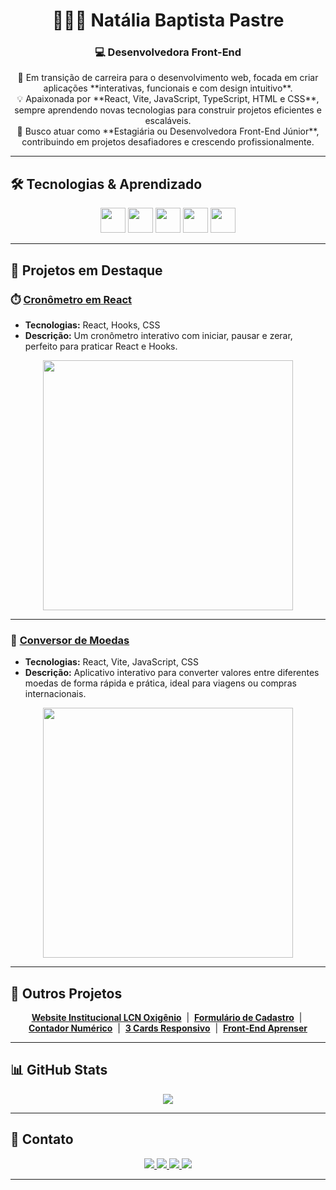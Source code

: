 <h1 align="center">👩🏻‍💻 Natália Baptista Pastre</h1>
<h3 align="center">💻 Desenvolvedora Front-End</h3>

<p align="center">
🚀 Em transição de carreira para o desenvolvimento web, focada em criar aplicações **interativas, funcionais e com design intuitivo**.<br>
💡 Apaixonada por **React, Vite, JavaScript, TypeScript, HTML e CSS**, sempre aprendendo novas tecnologias para construir projetos eficientes e escaláveis.<br>
🎯 Busco atuar como **Estagiária ou Desenvolvedora Front-End Júnior**, contribuindo em projetos desafiadores e crescendo profissionalmente.
</p>

---

## 🛠 Tecnologias & Aprendizado

<p align="center">
  <img src="https://cdn.jsdelivr.net/gh/devicons/devicon/icons/react/react-original.svg" width="40" height="40" />
  <img src="https://cdn.jsdelivr.net/gh/devicons/devicon/icons/javascript/javascript-original.svg" width="40" height="40" />
  <img src="https://cdn.jsdelivr.net/gh/devicons/devicon/icons/css3/css3-original.svg" width="40" height="40" />
  <img src="https://cdn.jsdelivr.net/gh/devicons/devicon/icons/html5/html5-original.svg" width="40" height="40" />
  <img src="https://cdn.jsdelivr.net/gh/devicons/devicon/icons/typescript/typescript-original.svg" width="40" height="40" />
</p>

---

## 🌟 Projetos em Destaque

### ⏱️ [Cronômetro em React](https://natipastre.github.io/cronometro-em-react/)
- **Tecnologias:** React, Hooks, CSS  
- **Descrição:** Um cronômetro interativo com iniciar, pausar e zerar, perfeito para praticar React e Hooks.  
<p align="center">
  <img src="https://i.postimg.cc/3RzPQHjS/cronometro-gif.gif" width="400"/>
</p>

---

### 💱 [Conversor de Moedas](https://natipastre.github.io/conversor-moedas/)
- **Tecnologias:** React, Vite, JavaScript, CSS  
- **Descrição:** Aplicativo interativo para converter valores entre diferentes moedas de forma rápida e prática, ideal para viagens ou compras internacionais.  
<p align="center">
  <img src="https://i.postimg.cc/placeholder/conversor-gif.gif" width="400"/>
</p>

---

## 📂 Outros Projetos

<p align="center">
  <a href="https://natipastre.github.io/Website-Institucional-LCN-Oxig-nio/"><strong>Website Institucional LCN Oxigênio</strong></a> &nbsp;|&nbsp;
  <a href="https://natipastre.github.io/Formul-rio-de-Cadastro-Profissional-e-Responsivo/"><strong>Formulário de Cadastro</strong></a> &nbsp;|&nbsp;
  <a href="https://natipastre.github.io/Contador-Numerico/"><strong>Contador Numérico</strong></a> &nbsp;|&nbsp;
  <a href="https://natipastre.github.io/Projeto-3-Cards---Layout-Responsivo/"><strong>3 Cards Responsivo</strong></a> &nbsp;|&nbsp;
  <a href="https://natipastre.github.io/Projeto-4---Front-End-Aprenser/"><strong>Front-End Aprenser</strong></a>
</p>

---

## 📊 GitHub Stats

<p align="center">
  <img src="https://github-readme-stats.vercel.app/api?username=natipastre&show_icons=true&theme=radical" />
</p>

---

## 💌 Contato

<p align="center">
  <a href="https://www.linkedin.com/in/nataliapastre-dev/" target="_blank">
    <img src="https://img.shields.io/badge/LinkedIn-0077B5?style=for-the-badge&logo=linkedin&logoColor=white"/>
  </a>
  <a href="mailto:natalia.pastre@yahoo.com.br">
    <img src="https://img.shields.io/badge/Email-D14836?style=for-the-badge&logo=gmail&logoColor=white"/>
  </a>
  <a href="https://wa.me/5516997135203" target="_blank">
    <img src="https://img.shields.io/badge/WhatsApp-25D366?style=for-the-badge&logo=whatsapp&logoColor=white"/>
  </a>
  <a href="https://github.com/natipastre" target="_blank">
    <img src="https://img.shields.io/badge/GitHub-181717?style=for-the-badge&logo=github&logoColor=white"/>
  </a>
</p>

---








